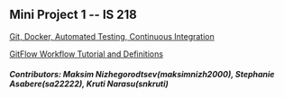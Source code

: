 ## Mini Project 1 -- IS 218

[Git, Docker, Automated Testing, Continuous Integration](/section-1.md)

[GitFlow Workflow Tutorial and Definitions](/section-2.md)

##### Contributors: Maksim Nizhegorodtsev(maksimnizh2000), Stephanie Asabere(sa22222), Kruti Narasu(snkruti)
